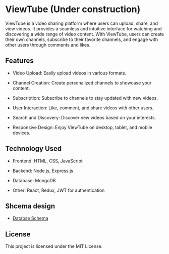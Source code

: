 # ViewTube (Under construction)

ViewTube is a video sharing platform where users can upload, share, and view videos. It provides a seamless and intuitive interface
for watching and discovering a wide range of video content. With ViewTube, users can create their own channels, subscribe to their
favorite channels, and engage with other users through comments and likes.

## Features

- Video Upload: Easily upload videos in various formats.

- Channel Creation: Create personalized channels to showcase your content.

- Subscription: Subscribe to channels to stay updated with new videos.

- User Interaction: Like, comment, and share videos with other users.

- Search and Discovery: Discover new videos based on your interests.

- Responsive Design: Enjoy ViewTube on desktop, tablet, and mobile devices.

## Technology Used
- Frontend: HTML, CSS, JavaScript
  
- Backend: Node.js, Express.js
  
- Database: MongoDB
  
- Other: React, Redux, JWT for authentication

 ## Shcema design

- [Databse Schema](https://app.eraser.io/workspace/mjchvDffi7IwjICTTfqQ)

## License
This project is licensed under the MIT License.


